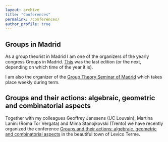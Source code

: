 ```yaml
---
layout: archive
title: "Conferences"
permalink: /conferences/
author_profile: true
---
```


## Groups in Madrid ## 

As a group theorist in Madrid I am one of the organizers of the yearly congress Groups in Madrid. [This](https://sites.google.com/view/groupsinmadrid/home) was the last edition (or the next, depending on which time of the year it is).

I am also the organizer of the [Group Theory Seminar of Madrid](https://sites.google.com/view/groupsinmadridseminar/) which takes place weekly during term.

## Groups and their actions: algebraic, geometric and combinatorial aspects ##

Together with my colleagues Geoffrey Janssens (UC Louvain), Martina Lanini (Roma Tor Vergata) and Mima Stanojkovski (Trento) we have recently organized the conference [Groups and their actions: algebraic, geometric and combinatorial aspects](https://gaagc24.github.io/) in the beautiful town of Levico Terme.

